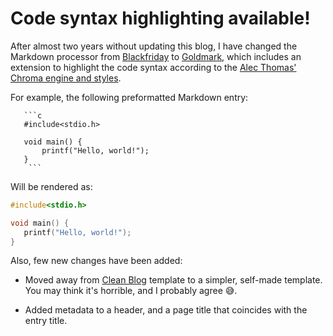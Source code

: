 # Code syntax highlighting available!

After almost two years without updating this blog, I have changed the Markdown
processor from [Blackfriday](github.com/russross/blackfriday) to
[Goldmark](github.com/yuin/goldmark), which includes an extension to highlight
the code syntax according to the [Alec Thomas' Chroma engine and styles](https://github.com/alecthomas/chroma).

For example, the following preformatted Markdown entry:

```
   ```c
   #include<stdio.h>
   
   void main() {
       printf("Hello, world!");
   }
    ```
```

Will be rendered as:

```c
#include<stdio.h>

void main() {
   printf("Hello, world!");
}
```

Also, few new changes have been added:

* Moved away from [Clean Blog](https://startbootstrap.com/themes/clean-blog/)
  template to a simpler, self-made template. You may think it's horrible, and I
  probably agree 😅.
  
* Added metadata to a header, and a page title that coincides with the entry title.